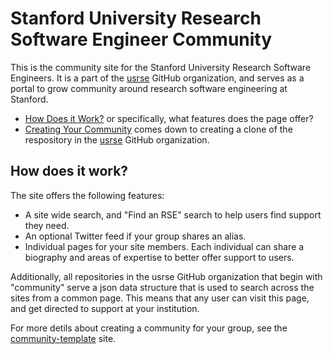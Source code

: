 # Stanford University Research Software Engineer Community

This is the community site for the Stanford University Research
Software Engineers. It is a part of the [usrse](https://www.github.com/usrse) 
GitHub organization, and serves as a portal to grow community around
research software engineering at Stanford.

 - [How Does it Work?](#how-does-it-work) or specifically, what features does the page offer?
 - [Creating Your Community](#creating-your-community) comes down to creating a clone of the respository in the [usrse](https://www.github.com/usrse) GitHub organization.

## How does it work?

The site offers the following features:

 - A site wide search, and "Find an RSE" search to help users find support they need.
 - An optional Twitter feed if your group shares an alias.
 - Individual pages for your site members. Each individual can share a biography and areas of expertise to better offer support to users.

Additionally, all repositories in the usrse GitHub organization that begin with "community" serve
a json data structure that is used to search across the sites from a common page.
This means that any user can visit this page, and get directed to support at your institution.

For more detils about creating a community for your group, see the
[community-template](https://www.github.com/usrse/community-template) site.
